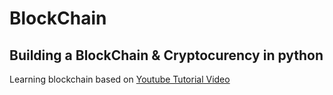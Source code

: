 # BlockChain
## Building a BlockChain & Cryptocurency in python
Learning blockchain based on <a href="https://www.youtube.com/watch?v=KARxDX5DTgY">Youtube Tutorial Video</a>
